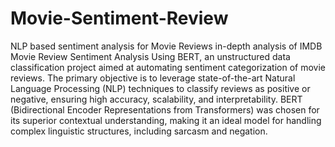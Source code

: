 # Movie-Sentiment-Review
NLP based sentiment analysis for Movie Reviews
in-depth analysis of IMDB Movie Review Sentiment Analysis Using BERT, an unstructured data classification project aimed at automating sentiment categorization of movie reviews. The primary objective is to leverage state-of-the-art Natural Language Processing (NLP) techniques to classify reviews as positive or negative, ensuring high accuracy, scalability, and interpretability. BERT (Bidirectional Encoder Representations from Transformers) was chosen for its superior contextual understanding, making it an ideal model for handling complex linguistic structures, including sarcasm and negation.
